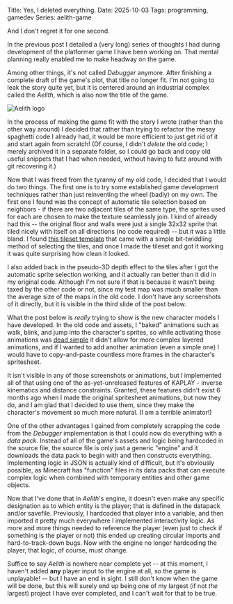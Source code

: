Title: Yes, I deleted everything.
Date: 2025-10-03
Tags: programming, gamedev
Series: aelith-game

And I don't regret it for one second.

In the previous post I detailed a (very long) series of thoughts I had during development of the platformer game I have been working on. That mental planning really enabled me to make headway on the game.

Among other things, it's not called *Debugger* anymore. After finishing a complete draft of the game's plot, that title no longer fit. I'm not going to leak the story quite yet, but it is centered around an industrial complex called the *Aelith*, which is also now the title of the game.

![*Aelith* logo]({attach}aelith_logo_1.png)

In the process of making the game fit with the story I wrote (rather than the other way around) I decided that rather than trying to refactor the messy spaghetti code I already had, it would be more efficient to just get rid of it and start again from scratch! (Of course, I didn't *delete* the old code; I merely archived it in a separate folder, so I could go back and copy old useful snippets that I had when needed, without having to futz around with git recovering it.)

Now that I was freed from the tyranny of my old code, I decided that I would do two things. The first one is to try some established game development techniques rather than just reinventing the wheel (badly) on my own. The first one I found was the concept of automatic tile selection based on neighbors - if there are two adjacent tiles of the same type, the sprites used for each are chosen to make the texture seamlessly join. I kind of already had this -- the original floor and walls were just a single 32x32 sprite that tiled nicely with itself on all directions (no code required) -- but it was a little bland. I found [this tileset template](https://opengameart.org/content/seamless-tileset-template) that came with a simple bit-twiddling method of selecting the tiles, and once I made the tileset and got it working it was quite surprising how clean it looked.

<instagram post="DO2IppJjDBw" />

I also added back in the pseudo-3D depth effect to the tiles after I got the automatic sprite selection working, and it actually ran better than it did in my original code. Although I'm not sure if that is because it wasn't being taxed by the other code or not, since my test map was much smaller than the average size of the maps in the old code. I don't have any screenshots of it directly, but it is visible in the third slide of the post below.

<instagram post="DPRv5rMDxFm" />

What the post below is *really* trying to show is the new character models I have developed. In the old code and assets, I "baked" animations such as walk, blink, and jump into the character's sprites, so while activating those animations was [dead simple](https://v4000.kaplayjs.com/docs/api/SpriteComp/#SpriteComp-play) it didn't allow for more complex layered animations, and if I wanted to add another animation (even a simple one) I would have to copy-and-paste countless more frames in the character's spritesheet.

It isn't visible in any of those screenshots or animations, but I implemented all of that using one of the as-yet-unreleased features of KAPLAY - inverse kinematics and distance constraints. Granted, these features didn't exist 6 months ago when I made the original spritesheet animations, but now they do, and I am glad that I decided to use them, since they make the character's movement so much more natural. (I am a terrible animator!)

One of the other advantages I gained from completely scrapping the code from the *Debugger* implementation is that I could now do everything with a *data pack*. Instead of all of the game's assets and logic being hardcoded in the source file, the source file is only just a generic "engine" and it downloads the data pack to begin with and then constructs everything. Implementing logic in JSON is actually kind of difficult, but it's obviously possible, as Minecraft has "function" files in its data packs that can execute complex logic when combined with temporary entities and other game objects.

Now that I've done that in *Aelith*'s engine, it doesn't even make any specific designation as to which entity is the player; that is defined in the datapack and/or savefile. Previously, I hardcoded that player into a variable, and then imported it pretty much everywhere I implemented interactivity logic. As more and more things needed to reference the player (even just to check if something is the player or not) this ended up creating circular imports and hard-to-track-down bugs. Now with the engine no longer hardcoding the player, that logic, of course, must change.

Suffice to say *Aelith* is nowhere near complete yet -- at this moment, I haven't added **any** player input to the engine at all, so the game is unplayable! -- but I have an end in sight. I still don't know when the game will be done, but this will surely end up being one of my largest (if not *the* largest) project I have ever completed, and I can't wait for that to be true.
